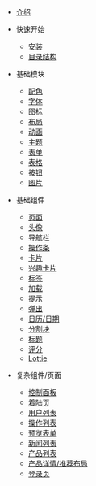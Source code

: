 - [介绍](/README.md)

- 快速开始

    - [安装](/quickstart/installation.md)
    - [目录结构](/quickstart/documents.md)

- 基础模块

    - [配色](/basic/color.md)
    - [字体](/basic/fonts.md)
    - [图标](/basic/icon.md)
    - [布局](/basic/layout.md)
    - [动画](/basic/animation.md)
    - [主题](/basic/theme.md)
    - [表单](/basic/form.md)
    - [表格](/basic/table.md)
    - [按钮](/basic/button.md)
    - [图片](/basic/image.md)

- 基础组件 

    - [页面](/components/page.md)
    - [头像](/components/avatar.md)
    - [导航栏](/components/tabs.md)
    - [操作条](/components/nav.md)
    - [卡片](/components/card.md)
    - [兴趣卡片](/components/interests.md)
    - [标签](/components/tag.md)
    - [加载](/components/loading.md)
    - [提示](/components/toast.md)
    - [弹出](/components/modal.md)
    - [日历/日期](/components/calendar.md)
    - [分割块](/components/divide.md)
    - [标题](/components/title.md)
    - [评分](/components/rates.md)
    - [Lottie](/components/lottie.md)

- 复杂组件/页面

    - [控制面板](/page/dashboard.md)
    - [着陆页](/page/onboarding.md)
    - [用户列表](/page/userlist.md)
    - [操作列表](/page/oplist.md)
    - [预览表单](/page/preview.md)
    - [新闻列表](/page/news.md)
    - [产品列表](/page/product.md)
    - [产品详情/推荐布局](/page/product-detail.md)
    - [登录页](/page/login.md)
    